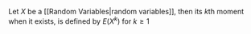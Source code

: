 Let $X$ be a [[Random Variables|random variables]], then its $k$th moment when it exists, is defined by $E(X^{k})$ for $k\geq 1$
